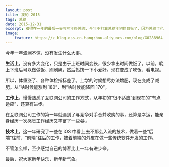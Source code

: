 ```yaml
---
layout: post
title: 我的 2015
tags: 总结
date: 2015-12-31
excerpt: 难得在一年的最后一天写写年终总结，今年不打算总结年初的目标了，因为总结了也没用，索性放弃了。
image:
    feature: https://z_blog.oss-cn-hangzhou.aliyuncs.com/blog/G0288964.jpg?x-oss-process=style/jpg
---
```



今年一年波澜不惊，没有发生什么大事。

**生活上**，没有多大变化，只是由于上班时间变长，很少拿出时间做饭了。以前，晚上下班后可以做做饭、刷刷碗，然后捣饬一下小爱好。现在变成了吃饭、看电视。

所以，体重涨了、各种体检指标差了。上学的时候想尽办法增肥，现在变成了减肥。从“啥时候能涨到 180”，到“啥时候能降回 170”。

**工作上**，慢慢熟悉了互联网公司的工作方式，从年初的“很不适应”到现在的“有点适应”，还算有进步。

在互联网公司工作的第一年就遇到了与竞争对手<s>合并</s>收购的事，还算是幸运，能亲身经历一次感觉工作经历又丰富了一些😂。

**技术上**，这一年研究了一些在 iOS 中看上去不那么入流的技术，做着一些“后端”往前、“前端”往后的工作，披着前端的外皮在做一些传统软件开发的工作。

不管怎么样，至少感觉自己的博客比上一年有进步😄。

最后，祝大家新年快乐，新年新气象。